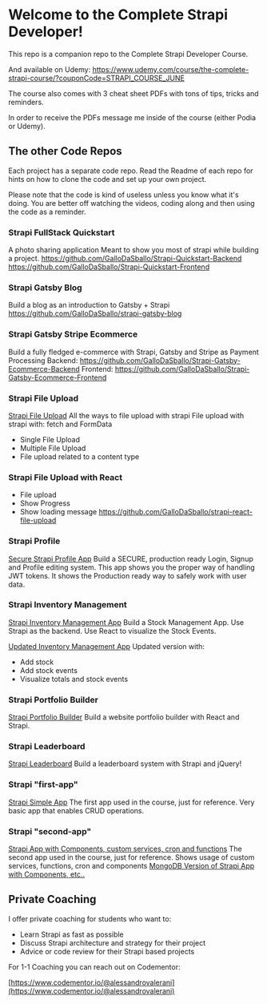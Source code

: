 # Welcome to the Complete Strapi Developer!

This repo is a companion repo to the Complete Strapi Developer Course.

And available on Udemy: https://www.udemy.com/course/the-complete-strapi-course/?couponCode=STRAPI_COURSE_JUNE

The course also comes with 3 cheat sheet PDFs with tons of tips, tricks and reminders.

In order to receive the PDFs message me inside of the course (either Podia or Udemy).

## The other Code Repos
Each project has a separate code repo.
Read the Readme of each repo for hints on how to clone the code and set up your own project.

Please note that the code is kind of useless unless you know what it's doing.
You are better off watching the videos, coding along and then using the code as a reminder.

### Strapi FullStack Quickstart
A photo sharing application
Meant to show you most of strapi while building a project.
https://github.com/GalloDaSballo/Strapi-Quickstart-Backend
https://github.com/GalloDaSballo/Strapi-Quickstart-Frontend


### Strapi Gatsby Blog
Build a blog as an introduction to Gatsby + Strapi
https://github.com/GalloDaSballo/strapi-gatsby-blog

### Strapi Gatsby Stripe Ecommerce 
Build a fully fledged e-commerce with Strapi, Gatsby and Stripe as Payment Processing
Backend: https://github.com/GalloDaSballo/Strapi-Gatsby-Ecommerce-Backend
Frontend: https://github.com/GalloDaSballo/Strapi-Gatsby-Ecommerce-Frontend

### Strapi File Upload
[Strapi File Upload](https://github.com/GalloDaSballo/strapi-file-upload)
All the ways to file upload with strapi
File upload with strapi with: fetch and FormData
- Single File Upload
- Multiple File Upload
- File upload related to a content type

### Strapi File Upload with React
- File upload
- Show Progress
- Show loading message
https://github.com/GalloDaSballo/strapi-react-file-upload

### Strapi Profile
[Secure Strapi Profile App](https://github.com/GalloDaSballo/strapi-profile)
Build a SECURE, production ready Login, Signup and Profile editing system.
This app shows you the proper way of handling JWT tokens.
It shows the Production ready way to safely work with user data.


### Strapi Inventory Management
[Strapi Inventory Management App](https://github.com/GalloDaSballo/strapi-inventory)
Build a Stock Management App.
Use Strapi as the backend.
Use React to visualize the Stock Events.

[Updated Inventory Management App](https://github.com/GalloDaSballo/strapi-better-inventory)
Updated version with:
- Add stock
- Add stock events
- Visualize totals and stock events

### Strapi Portfolio Builder
[Strapi Portfolio Builder](https://github.com/GalloDaSballo/strapi-portfolio)
Build a website portfolio builder with React and Strapi.

### Strapi Leaderboard
[Strapi Leaderboard](https://github.com/GalloDaSballo/strapi-leadearboard)
Build a leaderboard system with Strapi and jQuery!

### Strapi "first-app"
[Strapi Simple App](https://github.com/GalloDaSballo/strapi-simple-app)
The first app used in the course, just for reference.
Very basic app that enables CRUD operations.

### Strapi "second-app"
[Strapi App with Components, custom services, cron and functions](https://github.com/GalloDaSballo/strapi-app-with-components)
The second app used in the course, just for reference.
Shows usage of custom services, functions, cron and components
[MongoDB Version of Strapi App with Components, etc..](https://github.com/GalloDaSballo/strapi-app-with-components-mongo)

## Private Coaching
I offer private coaching for students who want to:
- Learn Strapi as fast as possible
- Discuss Strapi architecture and strategy for their project
- Advice or code review for their Strapi based projects

For 1-1 Coaching you can reach out on Codementor: 

[https://www.codementor.io/@alessandrovalerani](https://www.codementor.io/@alessandrovalerani)
